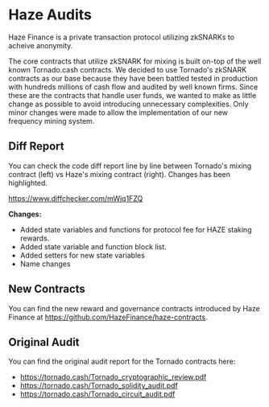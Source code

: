# Haze Audits

Haze Finance is a private transaction protocol utilizing zkSNARKs to acheive anonymity.

The core contracts that utilize zkSNARK for mixing is built on-top of the well known Tornado.cash contracts. We decided to use Tornado's zkSNARK contracts as our base because they have been battled tested in production with hundreds millions of cash flow and audited by well known firms. Since these are the contracts that handle user funds, we wanted to make as little change as possible to avoid introducing unnecessary complexities. Only minor changes were made to allow the implementation of our new frequency mining system. 

## Diff Report

You can check the code diff report line by line between Tornado's mixing contract (left) vs Haze's mixing contract (right). Changes has been highlighted.

https://www.diffchecker.com/mWjq1FZQ

**Changes:**
- Added state variables and functions for protocol fee for HAZE staking rewards.
- Added state variable and function block list.
- Added setters for new state variables
- Name changes

## New Contracts

You can find the new reward and governance contracts introduced by Haze Finance at https://github.com/HazeFinance/haze-contracts.

## Original Audit
You can find the original audit report for the Tornado contracts here:
- https://tornado.cash/Tornado_cryptographic_review.pdf
- https://tornado.cash/Tornado_solidity_audit.pdf
- https://tornado.cash/Tornado_circuit_audit.pdf

